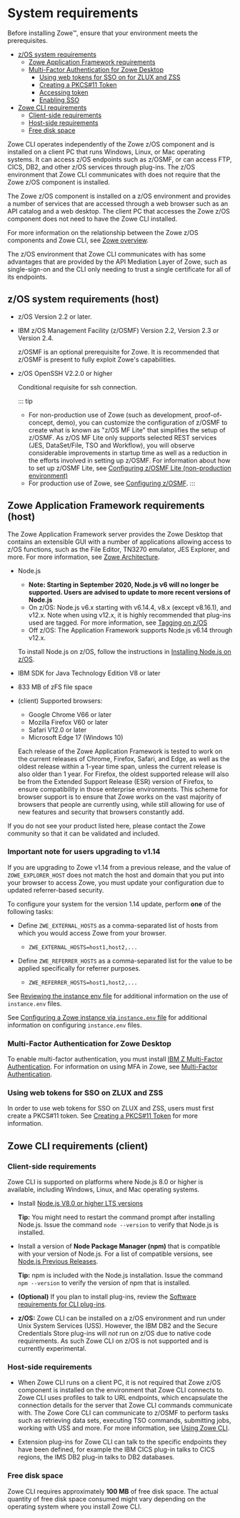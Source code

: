 # System requirements

Before installing Zowe&trade;, ensure that your environment meets the prerequisites.

- [z/OS system requirements](#zos-system-requirements-host)
  - [Zowe Application Framework requirements](#zowe-application-framework-requirements-host)
  - [Multi-Factor Authentication for Zowe Desktop](#multi-factor-authentication-for-zowe-desktop)
    - [Using web tokens for SSO on for ZLUX and ZSS](#using-web-tokens-for-sso-on-for-zlux-and-zss)
    - [Creating a PKCS#11 Token](#creating-a-pkcs11-token)
    - [Accessing token](#accessing-token)
    - [Enabling SSO](#enabling-sso)
- [Zowe CLI requirements](#zowe-cli-requirements)
    - [Client-side requirements](#client-side-requirements)
    - [Host-side requirements](#host-side-requirements)
    - [Free disk space](#free-disk-space)

Zowe CLI operates independently of the Zowe z/OS component and is installed on a client PC that runs Windows, Linux, or Mac operating systems.  It can access z/OS endpoints such as z/OSMF, or can access FTP, CICS, DB2, and other z/OS services through plug-ins.  The z/OS environment that Zowe CLI communicates with does not require that the Zowe z/OS component is installed.

The Zowe z/OS component is installed on a z/OS environment and provides a number of services that are accessed through a web browser such as an API catalog and a web desktop.  The client PC that accesses the Zowe z/OS component does not need to have the Zowe CLI installed.  

For more information on the relationship between the Zowe z/OS components and Zowe CLI, see [Zowe overview](../getting-started/overview.md).  

The z/OS environment that Zowe CLI communicates with has some advantages that are provided by the API Mediation Layer of Zowe, such as single-sign-on and the CLI only needing to trust a single certificate for all of its endpoints.

## z/OS system requirements (host)

- z/OS Version 2.2 or later.
- IBM z/OS Management Facility (z/OSMF) Version 2.2, Version 2.3 or Version 2.4.

  z/OSMF is an optional prerequisite for Zowe.  It is recommended that z/OSMF is present to fully exploit Zowe's capabilities.
  
- z/OS OpenSSH V2.2.0 or higher
  
  Conditional requisite for ssh connection.

  ::: tip
   - For non-production use of Zowe (such as development, proof-of-concept, demo),  you can customize the configuration of z/OSMF to create what is known as "z/OS MF Lite" that simplifies the setup of z/OSMF. As z/OS MF Lite only supports selected REST services (JES, DataSet/File, TSO and Workflow), you will observe considerable improvements in startup time as well as a reduction in the efforts involved in setting up z/OSMF. For information about how to set up z/OSMF Lite, see [Configuring z/OSMF Lite (non-production environment)](systemrequirements-zosmf-lite.md)
  - For production use of Zowe, see [Configuring z/OSMF](systemrequirements-zosmf.md).
  :::

## Zowe Application Framework requirements (host)

The Zowe Application Framework server provides the Zowe Desktop that contains an extensible GUI with a number of applications allowing access to z/OS functions, such as the File Editor, TN3270 emulator, JES Explorer, and more. For more information, see [Zowe Architecture](../getting-started/zowe-architecture.md#zlux).

- Node.js
  - **Note: Starting in September 2020, Node.js v6 will no longer be supported. Users are advised to update to more recent versions of Node.js** 
  - On z/OS: Node.js v6.x starting with v6.14.4, v8.x (except v8.16.1), and v12.x. Note when using v12.x, it is highly recommended that plug-ins used are tagged. For more information, see [Tagging on z/OS](../extend/extend-desktop/mvd-buildingplugins.md#tagging-plugin-files-on-z-os)
  - Off z/OS: The Application Framework supports Node.js v6.14 through v12.x.
  
   To install Node.js on z/OS, follow the instructions in [Installing Node.js on z/OS](install-nodejs-zos.md).

- IBM SDK for Java Technology Edition V8 or later
- 833 MB of zFS file space

- (client) Supported browsers:
    -   Google Chrome V66 or later
    -   Mozilla Firefox V60 or later
    -   Safari V12.0 or later
    -   Microsoft Edge 17 (Windows 10)

   Each release of the Zowe Application Framework is tested to work on the current releases of Chrome, Firefox, Safari, and Edge, as well as the oldest release within a 1-year time span, unless the current release is also older than 1 year. For Firefox, the oldest supported release will also be from the Extended Support Release (ESR) version of Firefox, to ensure compatibility in those enterprise environments. This scheme for browser support is to ensure that Zowe works on the vast majority of browsers that people are currently using, while still allowing for use of new features and security that browsers constantly add.

If you do not see your product listed here, please contact the Zowe community so that it can be validated and included.

### Important note for users upgrading to v1.14

If you are upgrading to Zowe v1.14 from a previous release, 
and the value of `ZOWE_EXPLORER_HOST` does not match the host and domain that you put into your browser to access Zowe, you must update your configuration due to updated referrer-based security. 

To configure your system for the version 1.14 update, perform **one** of the following tasks: 
- Define `ZWE_EXTERNAL_HOSTS` as a comma-separated list of hosts from which you would access Zowe from your browser.
  - `ZWE_EXTERNAL_HOSTS=host1,host2,...`

- Define `ZWE_REFERRER_HOSTS` as a comma-separated list for the value to be applied specifically for referrer purposes.
  - `ZWE_REFERRER_HOSTS=host1,host2,...`
   
See [Reviewing the instance env file](configure-instance-directory.md/#reviewing-the-instance-env-file) for additional information on the use of `instance.env` files.

See [Configuring a Zowe instance via `instance.env` file](../user-guide/configure-instance-directory.md/#configuring-a-Zowe-instance-via-instance-env-file) for additional information on configuring `instance.env` files. 

### Multi-Factor Authentication for Zowe Desktop

To enable multi-factor authentication, you must install [IBM Z Multi-Factor Authentication](https://www.ibm.com/us-en/marketplace/ibm-multifactor-authentication-for-zos). For information on using MFA in Zowe, see [Multi-Factor Authentication](mvd-configuration.md#multi-factor-authentication-configuration).

### Using web tokens for SSO on ZLUX and ZSS

In order to use web tokens for SSO on ZLUX and ZSS, users must first create a PKCS#11 token. See [Creating a PKCS#11 Token](configure-certificates.md#creating-a-pkcs11-token) for more information.   

## Zowe CLI requirements (client)

### Client-side requirements

Zowe CLI is supported on platforms where Node.js 8.0 or higher is available, including Windows, Linux, and Mac operating systems. 

- Install [Node.js V8.0 or higher LTS versions](https://nodejs.org/en/download/)

    **Tip:** You might need to restart the command prompt after installing Node.js. Issue the command `node --version` to verify that Node.js is installed.

- Install a version of **Node Package Manager (npm)** that is compatible with your version of Node.js. For a list of compatible versions, see [Node.js Previous Releases](https://nodejs.org/en/download/releases/).

    **Tip:** npm is included with the Node.js installation. Issue the command `npm --version` to verify the version of npm that is installed.

- **(Optional)** If you plan to install plug-ins, review the [Software requirements for CLI plug-ins](./cli-swreqplugins.md).

- **z/OS:** Zowe CLI can be installed on a z/OS environment and run under Unix System Services (USS).  However, the IBM DB2 and the Secure Credentials Store plug-ins will *not* run on z/OS due to native code requirements.  As such Zowe CLI on z/OS is not supported and is currently experimental. 

### Host-side requirements

- When Zowe CLI runs on a client PC, it is not required that Zowe z/OS component is installed on the environment that Zowe CLI connects to.  Zowe CLI uses profiles to talk to URL endpoints, which encapsulate the connection details for the server that Zowe CLI commands communicate with. The Zowe Core CLI can communicate to z/OSMF to perform tasks such as retrieving data sets, executing TSO commands, submitting jobs, working with USS and more. For more information, see [Using Zowe CLI](../user-guide/cli-usingcli.md#displaying-zowe-cli-help).  

- Extension plug-ins for Zowe CLI can talk to the specific endpoints they have been defined, for example the IBM CICS plug-in talks to CICS regions, the IMS DB2 plug-in talks to DB2 databases.  

### Free disk space

Zowe CLI requires approximately **100 MB** of free disk space. The actual quantity of free disk space consumed might vary depending on the operating system where you install Zowe CLI.

